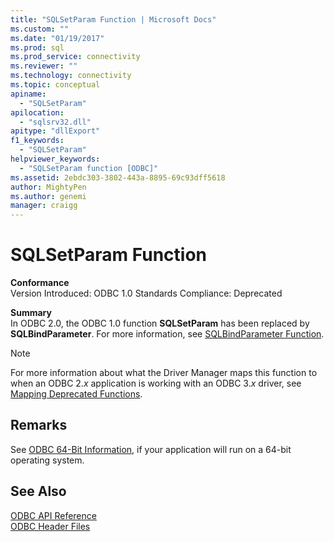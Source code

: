 ```yaml
---
title: "SQLSetParam Function | Microsoft Docs"
ms.custom: ""
ms.date: "01/19/2017"
ms.prod: sql
ms.prod_service: connectivity
ms.reviewer: ""
ms.technology: connectivity
ms.topic: conceptual
apiname: 
  - "SQLSetParam"
apilocation: 
  - "sqlsrv32.dll"
apitype: "dllExport"
f1_keywords: 
  - "SQLSetParam"
helpviewer_keywords: 
  - "SQLSetParam function [ODBC]"
ms.assetid: 2ebdc303-3802-443a-8895-69c93dff5618
author: MightyPen
ms.author: genemi
manager: craigg
---
```

# SQLSetParam Function
**Conformance**  
 Version Introduced: ODBC 1.0 Standards Compliance: Deprecated  
  
 **Summary**  
 In ODBC 2.0, the ODBC 1.0 function **SQLSetParam** has been replaced by **SQLBindParameter**. For more information, see [SQLBindParameter Function](../../../odbc/reference/syntax/sqlbindparameter-function.md).  
  
> [!NOTE]  
>  For more information about what the Driver Manager maps this function to when an ODBC 2.*x* application is working with an ODBC 3.*x* driver, see [Mapping Deprecated Functions](../../../odbc/reference/appendixes/mapping-deprecated-functions.md).  
  
## Remarks  
 See [ODBC 64-Bit Information](../../../odbc/reference/odbc-64-bit-information.md), if your application will run on a 64-bit operating system.  
  
## See Also  
 [ODBC API Reference](../../../odbc/reference/syntax/odbc-api-reference.md)   
 [ODBC Header Files](../../../odbc/reference/install/odbc-header-files.md)
